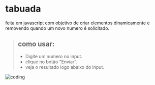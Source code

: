 # tabuada

feita em javascript com objetivo de criar elementos dinamicamente e removendo quando um novo numero é solicitado.

> ## como usar:
> - Digite um numero no input. 
> - clique no botão "Enviar". 
> - veja o resultado logo abaixo do input.

![coding](https://media4.giphy.com/media/qgQUggAC3Pfv687qPC/giphy.gif?cid=790b7611091f6ea0dc1bdbd3e80f149a52bdc4ac2fa296ee&rid=giphy.gif&ct=g)
